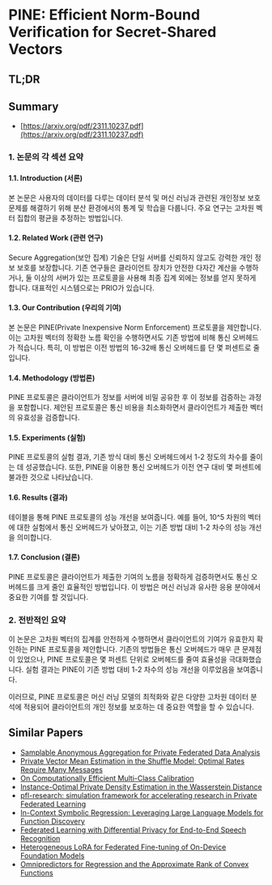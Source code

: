# PINE: Efficient Norm-Bound Verification for Secret-Shared Vectors
## TL;DR
## Summary
- [https://arxiv.org/pdf/2311.10237.pdf](https://arxiv.org/pdf/2311.10237.pdf)

### 1. 논문의 각 섹션 요약

#### 1.1. Introduction (서론)
본 논문은 사용자의 데이터를 다루는 데이터 분석 및 머신 러닝과 관련된 개인정보 보호 문제를 해결하기 위해 분산 환경에서의 통계 및 학습을 다룹니다. 주요 연구는 고차원 벡터 집합의 평균을 추정하는 방법입니다.

#### 1.2. Related Work (관련 연구)
Secure Aggregation(보안 집계) 기술은 단일 서버를 신뢰하지 않고도 강력한 개인 정보 보호를 보장합니다. 기존 연구들은 클라이언트 장치가 안전한 다자간 계산을 수행하거나, 둘 이상의 서버가 있는 프로토콜을 사용해 최종 집계 외에는 정보를 얻지 못하게 합니다. 대표적인 시스템으로는 PRIO가 있습니다.

#### 1.3. Our Contribution (우리의 기여)
본 논문은 PINE(Private Inexpensive Norm Enforcement) 프로토콜을 제안합니다. 이는 고차원 벡터의 정확한 노름 확인을 수행하면서도 기존 방법에 비해 통신 오버헤드가 적습니다. 특히, 이 방법은 이전 방법의 16-32배 통신 오버헤드를 단 몇 퍼센트로 줄입니다.

#### 1.4. Methodology (방법론)
PINE 프로토콜은 클라이언트가 정보를 서버에 비밀 공유한 후 이 정보를 검증하는 과정을 포함합니다. 제안된 프로토콜은 통신 비용을 최소화하면서 클라이언트가 제출한 벡터의 유효성을 검증합니다.

#### 1.5. Experiments (실험)
PINE 프로토콜의 실험 결과, 기존 방식 대비 통신 오버헤드에서 1-2 정도의 차수를 줄이는 데 성공했습니다. 또한, PINE을 이용한 통신 오버헤드가 이전 연구 대비 몇 퍼센트에 불과한 것으로 나타났습니다.

#### 1.6. Results (결과)
테이블을 통해 PINE 프로토콜의 성능 개선을 보여줍니다. 예를 들어, 10^5 차원의 벡터에 대한 실험에서 통신 오버헤드가 낮아졌고, 이는 기존 방법 대비 1-2 차수의 성능 개선을 의미합니다.

#### 1.7. Conclusion (결론)
PINE 프로토콜은 클라이언트가 제출한 기여의 노름을 정확하게 검증하면서도 통신 오버헤드를 크게 줄인 효율적인 방법입니다. 이 방법은 머신 러닝과 유사한 응용 분야에서 중요한 기여를 할 것입니다.

### 2. 전반적인 요약

이 논문은 고차원 벡터의 집계를 안전하게 수행하면서 클라이언트의 기여가 유효한지 확인하는 PINE 프로토콜을 제안합니다. 기존의 방법들은 통신 오버헤드가 매우 큰 문제점이 있었으나, PINE 프로토콜은 몇 퍼센트 단위로 오버헤드를 줄여 효율성을 극대화했습니다. 실험 결과는 PINE이 기존 방법 대비 1-2 차수의 성능 개선을 이루었음을 보여줍니다.

이러므로, PINE 프로토콜은 머신 러닝 모델의 최적화와 같은 다양한 고차원 데이터 분석에 적용되어 클라이언트의 개인 정보를 보호하는 데 중요한 역할을 할 수 있습니다.

## Similar Papers
- [Samplable Anonymous Aggregation for Private Federated Data Analysis](2307.15017.md)
- [Private Vector Mean Estimation in the Shuffle Model: Optimal Rates Require Many Messages](2404.10201.md)
- [On Computationally Efficient Multi-Class Calibration](2402.07821.md)
- [Instance-Optimal Private Density Estimation in the Wasserstein Distance](2406.19566.md)
- [pfl-research: simulation framework for accelerating research in Private Federated Learning](2404.06430.md)
- [In-Context Symbolic Regression: Leveraging Large Language Models for Function Discovery](2404.19094.md)
- [Federated Learning with Differential Privacy for End-to-End Speech Recognition](2310.00098.md)
- [Heterogeneous LoRA for Federated Fine-tuning of On-Device Foundation Models](2401.06432.md)
- [Omnipredictors for Regression and the Approximate Rank of Convex Functions](2401.14645.md)
